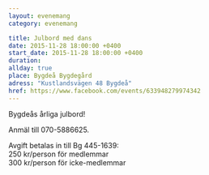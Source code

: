 ```yaml
---
layout: evenemang
category: evenemang

title: Julbord med dans
date: 2015-11-28 18:00:00 +0400
start_date: 2015-11-28 18:00:00 +0400
duration: 
allday: true
place: Bygdeå Bygdegård
adress: "Kustlandsvägen 48 Bygdeå"
href: https://www.facebook.com/events/633948279974342
---
```


Bygdeås årliga julbord!

Anmäl till 070-5886625.

Avgift betalas in till Bg 445-1639:<br>
250 kr/person för medlemmar <br>
300 kr/person för icke-medlemmar
